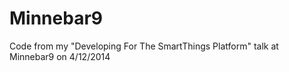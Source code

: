 Minnebar9
=========

Code from my "Developing For The SmartThings Platform" talk at Minnebar9 on 4/12/2014
